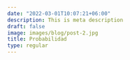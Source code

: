 ```yaml
---
date: "2022-03-01T10:07:21+06:00"
description: This is meta description
draft: false
image: images/blog/post-2.jpg
title: Probabilidad
type: regular
---
```


